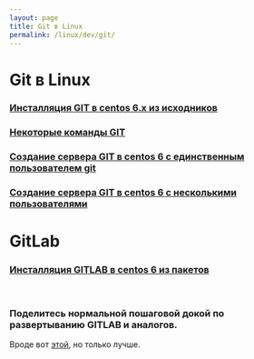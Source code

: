 ```yaml
---
layout: page
title: Git в Linux
permalink: /linux/dev/git/
---
```


# Git в Linux

### [Инсталляция GIT в centos 6.x из исходников](/linux/dev/git/installation/centos/6/)

### [Некоторые команды GIT](/linux/dev/git/commands/)

### [Создание сервера GIT в centos 6 с единственным пользователем git](/linux/dev/git/git-server/centos/6/ver1/)

### [Создание сервера GIT в centos 6 с несколькими пользователями](/linux/dev/git/git-server/centos/6/ver2/)


# GitLab

### [Инсталляция GITLAB в centos 6 из пакетов](/linux/dev/git/gitlab/centos/6/)

<br/>

### Поделитесь нормальной пошаговой докой по развертыванию GITLAB и аналогов.

Вроде вот [этой](https://github.com/sysadm-ru/gitlab-recipes/tree/master/install/centos), но только лучше.
